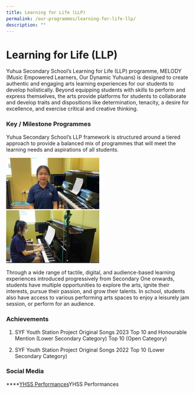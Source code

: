 ```yaml
---
title: Learning for Life (LLP)
permalink: /our-programmes/learning-for-life-llp/
description: ""
---
```

# **Learning for Life (LLP)**
Yuhua Secondary School’s Learning for Life (LLP) programme, MELODY (Music Empowered Learners, Our Dynamic Yuhuans) is designed to create authentic and engaging arts learning experiences for our students to develop holistically. Beyond equipping students with skills to perform and express themselves, the arts provide platforms for students to collaborate and develop traits and dispositions like determination, tenacity, a desire for excellence, and exercise critical and creative thinking. 

### **Key / Milestone Programmes**
Yuhua Secondary School’s LLP framework is structured around a tiered approach to provide a balanced mix of programmes that will meet the learning needs and aspirations of all students.  

<img src="/images/LLP%201.jpg" style="width:50%">

<img src="/images/LLP%202.jpg" style="width:50%">

Through a wide range of tactile, digital, and audience-based learning experiences introduced progressively from Secondary One onwards, students have multiple opportunities to explore the arts, ignite their interests, pursue their passion, and grow their talents. In school, students also have access to various performing arts spaces to enjoy a leisurely jam session, or perform for an audience.

### **Achievements**

1) SYF Youth Station Project Original Songs 2023
Top 10 and Honourable Mention (Lower Secondary Category)
Top 10 (Open Category)

2) SYF Youth Station Project Original Songs 2022
Top 10 (Lower Secondary Category)

### **Social Media**
****[YHSS Performances](https://youtube.com/playlist?list=PLPcKnMGv574196ceMe8p4wxVUEiiDx8g1)YHSS Performances






